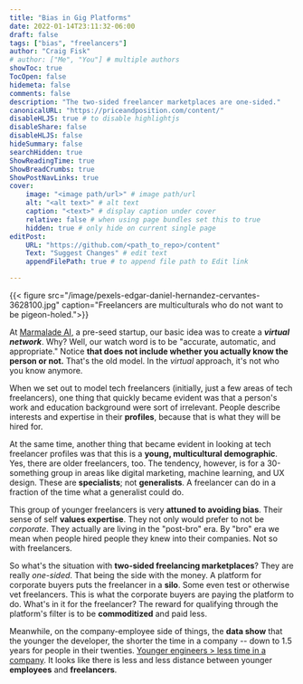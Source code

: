 ```yaml
---
title: "Bias in Gig Platforms"
date: 2022-01-14T23:11:32-06:00
draft: false
tags: ["bias", "freelancers"]
author: "Craig Fisk"
# author: ["Me", "You"] # multiple authors
showToc: true
TocOpen: false
hidemeta: false
comments: false
description: "The two-sided freelancer marketplaces are one-sided."
canonicalURL: "https://priceandposition.com/content/"
disableHLJS: true # to disable highlightjs
disableShare: false
disableHLJS: false
hideSummary: false
searchHidden: true
ShowReadingTime: true
ShowBreadCrumbs: true
ShowPostNavLinks: true
cover:
    image: "<image path/url>" # image path/url
    alt: "<alt text>" # alt text
    caption: "<text>" # display caption under cover
    relative: false # when using page bundles set this to true
    hidden: true # only hide on current single page
editPost:
    URL: "https://github.com/<path_to_repo>/content"
    Text: "Suggest Changes" # edit text
    appendFilePath: true # to append file path to Edit link

---
```


{{< figure src="/image/pexels-edgar-daniel-hernandez-cervantes-3628100.jpg" caption="Freelancers are multiculturals who do not want to be pigeon-holed.">}}

At [Marmalade AI](https://marmalade.ai), a pre-seed startup, our basic idea was to create a ***virtual network***. Why? Well, our watch word is to be "accurate, automatic, and appropriate." Notice **that does not include whether you actually know the person or not.** That's the old model. In the *virtual* approach, it's not who you know anymore. 

When we set out to model tech freelancers (initially, just a few areas of tech freelancers), one thing that quickly became evident was that a person's work and education background were sort of irrelevant. People describe interests and expertise in their **profiles**, because that is what they will be hired for. 

At the same time, another thing that became evident in looking at tech freelancer profiles was that this is a **young, multicultural demographic**. Yes, there are older freelancers, too. The tendency, however, is for a 30-something group in areas like digital marketing, machine learning, and UX design. These are **specialists**; not **generalists**. A freelancer can do in a fraction of the time what a generalist could do.

This group of younger freelancers is very **attuned to avoiding bias**. Their sense of self **values expertise**. They not only would prefer to not be *corporate*. They actually are living in the "post-bro" era. By "bro" era we mean  when people hired people they knew into their companies. Not so with freelancers.

So what's the situation with **two-sided freelancing marketplaces**? They are really *one-sided*. That being the side with the money. A platform for corporate buyers puts the freelancer in a **silo**. Some even test or otherwise vet freelancers. This is what the corporate buyers are paying the platform to do. What's in it for the freelancer? The reward for qualifying through the platform's filter is to be **commoditized** and paid less.

Meanwhile, on the company-employee side of things, the **data show** that the younger the developer, the shorter the time in a company -- down to 1.5 years for people in their twenties. [Younger engineers > less time in a company](https://hackerlife.co/blog/san-francisco-large-corporation-employee-tenure). 
It looks like there is less and less distance between younger **employees** and **freelancers**.


<!-- Ronald Coase's The Theory of the Firm -->



